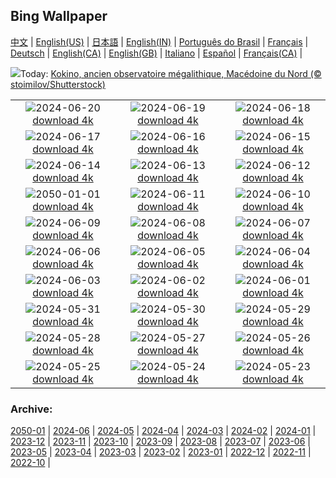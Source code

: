 ## Bing Wallpaper
[中文](README.md) |                     [English(US)](en-US.md) |                     [日本語](ja-JP.md) |                     [English(IN)](en-IN.md) |                     [Português do Brasil](pt-BR.md) |                     [Français](fr-FR.md) |                     [Deutsch](de-DE.md) |                     [English(CA)](en-CA.md) |                     [English(GB)](en-GB.md) |                     [Italiano](it-IT.md) |                     [Español](es-ES.md) |                     [Français(CA)](fr-CA.md) |                    

![](https://www.bing.com/th?id=OHR.KokinoMacedonia_FR-CA9739761147_UHD.jpg&w=1000)Today: [Kokino, ancien observatoire mégalithique, Macédoine du Nord (© stoimilov/Shutterstock)](https://www.bing.com/th?id=OHR.KokinoMacedonia_FR-CA9739761147_UHD.jpg)

|      |      |      |
| :----: | :----: | :----: |
|![](https://www.bing.com/th?id=OHR.CuxhavenTower_FR-CA9531347179_UHD.jpg&pid=hp&w=384&h=216&rs=1&c=4)2024-06-20 [download 4k](https://www.bing.com/th?id=OHR.CuxhavenTower_FR-CA9531347179_UHD.jpg)|![](https://www.bing.com/th?id=OHR.LupinIceland_FR-CA9374842030_UHD.jpg&pid=hp&w=384&h=216&rs=1&c=4)2024-06-19 [download 4k](https://www.bing.com/th?id=OHR.LupinIceland_FR-CA9374842030_UHD.jpg)|![](https://www.bing.com/th?id=OHR.HummingThistle_FR-CA8782540465_UHD.jpg&pid=hp&w=384&h=216&rs=1&c=4)2024-06-18 [download 4k](https://www.bing.com/th?id=OHR.HummingThistle_FR-CA8782540465_UHD.jpg)|
|![](https://www.bing.com/th?id=OHR.RedFoxDad_FR-CA8573396547_UHD.jpg&pid=hp&w=384&h=216&rs=1&c=4)2024-06-17 [download 4k](https://www.bing.com/th?id=OHR.RedFoxDad_FR-CA8573396547_UHD.jpg)|![](https://www.bing.com/th?id=OHR.NazareWave_FR-CA8385614407_UHD.jpg&pid=hp&w=384&h=216&rs=1&c=4)2024-06-16 [download 4k](https://www.bing.com/th?id=OHR.NazareWave_FR-CA8385614407_UHD.jpg)|![](https://www.bing.com/th?id=OHR.PeggysCove_FR-CA8227992158_UHD.jpg&pid=hp&w=384&h=216&rs=1&c=4)2024-06-15 [download 4k](https://www.bing.com/th?id=OHR.PeggysCove_FR-CA8227992158_UHD.jpg)|
|![](https://www.bing.com/th?id=OHR.RegistanUzbekistan_FR-CA6306584690_UHD.jpg&pid=hp&w=384&h=216&rs=1&c=4)2024-06-14 [download 4k](https://www.bing.com/th?id=OHR.RegistanUzbekistan_FR-CA6306584690_UHD.jpg)|![](https://www.bing.com/th?id=OHR.BigBendMilkyWay_FR-CA4260073911_UHD.jpg&pid=hp&w=384&h=216&rs=1&c=4)2024-06-13 [download 4k](https://www.bing.com/th?id=OHR.BigBendMilkyWay_FR-CA4260073911_UHD.jpg)|![](https://www.bing.com/th?id=OHR.GemsbokBotswana_FR-CA3625713177_UHD.jpg&pid=hp&w=384&h=216&rs=1&c=4)2024-06-12 [download 4k](https://www.bing.com/th?id=OHR.GemsbokBotswana_FR-CA3625713177_UHD.jpg)|
|![](https://www.bing.com/sa/simg/hpb/LaDigue_EN-CA1115245085_UHD.jpg?w=3840&pid=hp&w=384&h=216&rs=1&c=4)2050-01-01 [download 4k](https://www.bing.com/sa/simg/hpb/LaDigue_EN-CA1115245085_UHD.jpg?w=3840)|![](https://www.bing.com/th?id=OHR.OsakaNight_FR-CA3393571963_UHD.jpg&pid=hp&w=384&h=216&rs=1&c=4)2024-06-11 [download 4k](https://www.bing.com/th?id=OHR.OsakaNight_FR-CA3393571963_UHD.jpg)|![](https://www.bing.com/th?id=OHR.BardenasBiosphere_FR-CA2924681615_UHD.jpg&pid=hp&w=384&h=216&rs=1&c=4)2024-06-10 [download 4k](https://www.bing.com/th?id=OHR.BardenasBiosphere_FR-CA2924681615_UHD.jpg)|
|![](https://www.bing.com/th?id=OHR.CanadianGP_FR-CA8468216905_UHD.jpg&pid=hp&w=384&h=216&rs=1&c=4)2024-06-09 [download 4k](https://www.bing.com/th?id=OHR.CanadianGP_FR-CA8468216905_UHD.jpg)|![](https://www.bing.com/th?id=OHR.HumpbackFamily_FR-CA2761557723_UHD.jpg&pid=hp&w=384&h=216&rs=1&c=4)2024-06-08 [download 4k](https://www.bing.com/th?id=OHR.HumpbackFamily_FR-CA2761557723_UHD.jpg)|![](https://www.bing.com/th?id=OHR.LesBravesNormandy_FR-CA2574694176_UHD.jpg&pid=hp&w=384&h=216&rs=1&c=4)2024-06-07 [download 4k](https://www.bing.com/th?id=OHR.LesBravesNormandy_FR-CA2574694176_UHD.jpg)|
|![](https://www.bing.com/th?id=OHR.MadagascarRiver_FR-CA2420761329_UHD.jpg&pid=hp&w=384&h=216&rs=1&c=4)2024-06-06 [download 4k](https://www.bing.com/th?id=OHR.MadagascarRiver_FR-CA2420761329_UHD.jpg)|![](https://www.bing.com/th?id=OHR.ChestnutBeeEater_FR-CA1993337218_UHD.jpg&pid=hp&w=384&h=216&rs=1&c=4)2024-06-05 [download 4k](https://www.bing.com/th?id=OHR.ChestnutBeeEater_FR-CA1993337218_UHD.jpg)|![](https://www.bing.com/th?id=OHR.CopenhagenBicycles_FR-CA1813399714_UHD.jpg&pid=hp&w=384&h=216&rs=1&c=4)2024-06-04 [download 4k](https://www.bing.com/th?id=OHR.CopenhagenBicycles_FR-CA1813399714_UHD.jpg)|
|![](https://www.bing.com/th?id=OHR.Annahummingbird_FR-CA8241563855_UHD.jpg&pid=hp&w=384&h=216&rs=1&c=4)2024-06-03 [download 4k](https://www.bing.com/th?id=OHR.Annahummingbird_FR-CA8241563855_UHD.jpg)|![](https://www.bing.com/th?id=OHR.PrideMonthSF_FR-CA1534901831_UHD.jpg&pid=hp&w=384&h=216&rs=1&c=4)2024-06-02 [download 4k](https://www.bing.com/th?id=OHR.PrideMonthSF_FR-CA1534901831_UHD.jpg)|![](https://www.bing.com/th?id=OHR.YorkshireDalesNP_FR-CA1216487634_UHD.jpg&pid=hp&w=384&h=216&rs=1&c=4)2024-06-01 [download 4k](https://www.bing.com/th?id=OHR.YorkshireDalesNP_FR-CA1216487634_UHD.jpg)|
|![](https://www.bing.com/th?id=OHR.Everglades90th_FR-CA4007437491_UHD.jpg&pid=hp&w=384&h=216&rs=1&c=4)2024-05-31 [download 4k](https://www.bing.com/th?id=OHR.Everglades90th_FR-CA4007437491_UHD.jpg)|![](https://www.bing.com/th?id=OHR.MullOtter_FR-CA3702502425_UHD.jpg&pid=hp&w=384&h=216&rs=1&c=4)2024-05-30 [download 4k](https://www.bing.com/th?id=OHR.MullOtter_FR-CA3702502425_UHD.jpg)|![](https://www.bing.com/th?id=OHR.MeteoraMonastery_FR-CA3490732628_UHD.jpg&pid=hp&w=384&h=216&rs=1&c=4)2024-05-29 [download 4k](https://www.bing.com/th?id=OHR.MeteoraMonastery_FR-CA3490732628_UHD.jpg)|
|![](https://www.bing.com/th?id=OHR.MinganArchipelago_FR-CA4238646022_UHD.jpg&pid=hp&w=384&h=216&rs=1&c=4)2024-05-28 [download 4k](https://www.bing.com/th?id=OHR.MinganArchipelago_FR-CA4238646022_UHD.jpg)|![](https://www.bing.com/th?id=OHR.MethowWildflowers_FR-CA3284491612_UHD.jpg&pid=hp&w=384&h=216&rs=1&c=4)2024-05-27 [download 4k](https://www.bing.com/th?id=OHR.MethowWildflowers_FR-CA3284491612_UHD.jpg)|![](https://www.bing.com/th?id=OHR.MoroccoBenhaddou_FR-CA3142021399_UHD.jpg&pid=hp&w=384&h=216&rs=1&c=4)2024-05-26 [download 4k](https://www.bing.com/th?id=OHR.MoroccoBenhaddou_FR-CA3142021399_UHD.jpg)|
|![](https://www.bing.com/th?id=OHR.OrdesaNationalPark_FR-CA2954330432_UHD.jpg&pid=hp&w=384&h=216&rs=1&c=4)2024-05-25 [download 4k](https://www.bing.com/th?id=OHR.OrdesaNationalPark_FR-CA2954330432_UHD.jpg)|![](https://www.bing.com/th?id=OHR.IndianStarTortoise_FR-CA2789408116_UHD.jpg&pid=hp&w=384&h=216&rs=1&c=4)2024-05-24 [download 4k](https://www.bing.com/th?id=OHR.IndianStarTortoise_FR-CA2789408116_UHD.jpg)|![](https://www.bing.com/th?id=OHR.SnowGumTasmania_FR-CA2594506577_UHD.jpg&pid=hp&w=384&h=216&rs=1&c=4)2024-05-23 [download 4k](https://www.bing.com/th?id=OHR.SnowGumTasmania_FR-CA2594506577_UHD.jpg)|


### Archive:
[2050-01](archive/fr-CA/205001/README.md) | [2024-06](archive/fr-CA/202406/README.md) | [2024-05](archive/fr-CA/202405/README.md) | [2024-04](archive/fr-CA/202404/README.md) | [2024-03](archive/fr-CA/202403/README.md) | [2024-02](archive/fr-CA/202402/README.md) | [2024-01](archive/fr-CA/202401/README.md) | [2023-12](archive/fr-CA/202312/README.md) | [2023-11](archive/fr-CA/202311/README.md) | [2023-10](archive/fr-CA/202310/README.md) | [2023-09](archive/fr-CA/202309/README.md) | [2023-08](archive/fr-CA/202308/README.md) | [2023-07](archive/fr-CA/202307/README.md) | [2023-06](archive/fr-CA/202306/README.md) | [2023-05](archive/fr-CA/202305/README.md) | [2023-04](archive/fr-CA/202304/README.md) | [2023-03](archive/fr-CA/202303/README.md) | [2023-02](archive/fr-CA/202302/README.md) | [2023-01](archive/fr-CA/202301/README.md) | [2022-12](archive/fr-CA/202212/README.md) | [2022-11](archive/fr-CA/202211/README.md) | [2022-10](archive/fr-CA/202210/README.md) | 